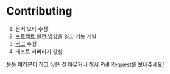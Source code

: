 # Contributing

1. 문서 오타 수정
2. [프로젝트 발전 방향](./ROADMAP.md)을 읽고 기능 개발
3. [버그](https://github.com/rhea-so/BaekjoonTypescriptTemplate/issues) 수정
4. 테스트 커버리지 향상

등등 여러분이 하고 싶은 것 아무거나 해서 Pull Request를 보내주세요!